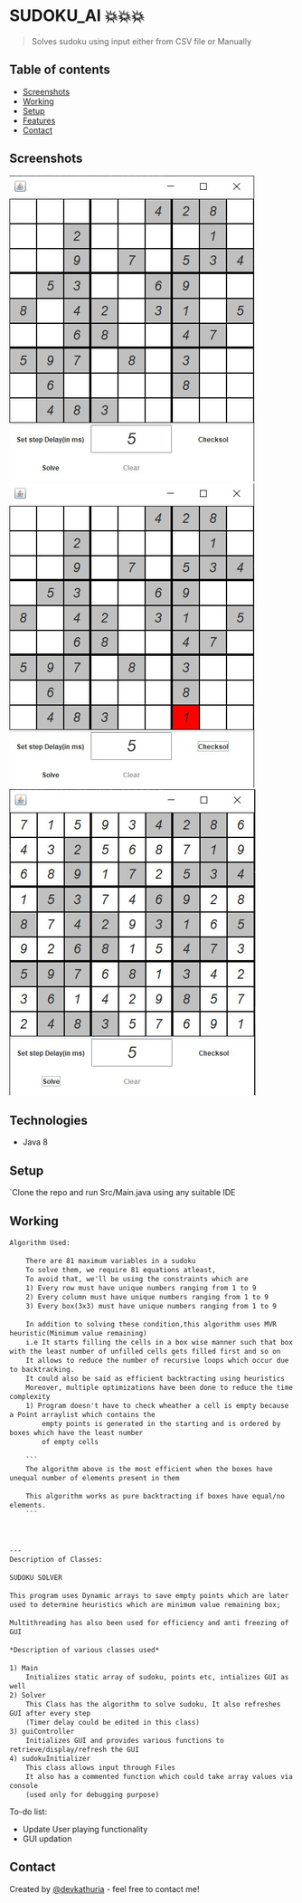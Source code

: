 # SUDOKU_AI 💥💥💥
> Solves sudoku using input either from  CSV file or Manually

## Table of contents
* [Screenshots](#screenshots)
* [Working](#working)
* [Setup](#setup)
* [Features](#features)
* [Contact](#contact)


## Screenshots
![Example screenshot](./images/1.jpg)
![Example screenshot](./images/2.jpg)
![Example screenshot](./images/3.jpg)

## Technologies
* Java 8

## Setup
`Clone the repo and run Src/Main.java using any suitable IDE

## Working

    Algorithm Used:

        There are 81 maximum variables in a sudoku
        To solve them, we require 81 equations atleast,
        To avoid that, we'll be using the constraints which are
        1) Every row must have unique numbers ranging from 1 to 9
        2) Every column must have unique numbers ranging from 1 to 9
        3) Every box(3x3) must have unique numbers ranging from 1 to 9

        In addition to solving these condition,this algorithm uses MVR heuristic(Minimum value remaining)
        i.e It starts filling the cells in a box wise manner such that box with the least number of unfilled cells gets filled first and so on
        It allows to reduce the number of recursive loops which occur due to backtracking.
        It could also be said as efficient backtracting using heuristics
        Moreover, multiple optimizations have been done to reduce the time complexity
        1) Program doesn't have to check wheather a cell is empty because a Point arraylist which contains the
            empty points is generated in the starting and is ordered by boxes which have the least number
            of empty cells

        ```
        The algorithm above is the most efficient when the boxes have unequal number of elements present in them

        This algorithm works as pure backtracting if boxes have equal/no elements.
        ```



    ---
    Description of Classes:

    SUDOKU SOLVER

    This program uses Dynamic arrays to save empty points which are later
    used to determine heuristics which are minimum value remaining box;

    Multithreading has also been used for efficiency and anti freezing of GUI

    *Description of various classes used*

    1) Main
        Initializes static array of sudoku, points etc, intializes GUI as well
    2) Solver
        This Class has the algorithm to solve sudoku, It also refreshes GUI after every step
        (Timer delay could be edited in this class)
    3) guiController
        Initializes GUI and provides various functions to retrieve/display/refresh the GUI
    4) sudokuInitializer
        This class allows input through Files
        It also has a commented function which could take array values via console
        (used only for debugging purpose)

To-do list:
* Update User playing functionality
* GUI updation


## Contact
Created by [@devkathuria](https://github.com/Dev-eloperr) - feel free to contact me!
